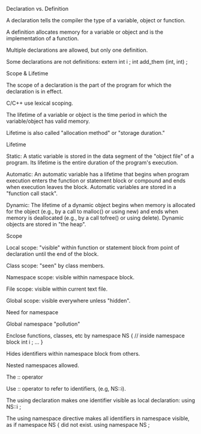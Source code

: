 Declaration vs. Definition





A declaration tells the compiler the type of a variable, object or function.



A definition allocates memory for a variable or object and is the implementation of a function.



Multiple declarations are allowed, but only one definition.



Some declarations are not definitions: extern int i ; int add_them (int, int) ;

Scope & Lifetime





The scope of a declaration is the part of the program for which the declaration is in effect.



C/C++ use lexical scoping.



The lifetime of a variable or object is the time period in which the variable/object has valid memory.



Lifetime is also called "allocation method" or "storage duration."

Lifetime





Static: A static variable is stored in the data segment of the "object file" of a program. Its lifetime is the entire duration of the program's execution.



Automatic: An automatic variable has a lifetime that begins when program execution enters the function or statement block or compound and ends when execution leaves the block. Automatic variables are stored in a "function call stack".



Dynamic: The lifetime of a dynamic object begins when memory is allocated for the object (e.g., by a call to malloc() or using new) and ends when memory is deallocated (e.g., by a call tofree() or using delete). Dynamic objects are stored in "the heap".

Scope





Local scope: "visible" within function or statement block from point of declaration until the end of the block.



Class scope: "seen" by class members.



Namespace scope: visible within namespace block.



File scope: visible within current text file.



Global scope: visible everywhere unless "hidden".

Need for namespace





Global namespace "pollution"



Enclose functions, classes, etc by namespace NS { // inside namespace block int i ; ... } 



Hides identifiers within namespace block from others.



Nested namespaces allowed.

The :: operator



Use :: operator to refer to identifiers, (e.g, NS::i).



The using declaration makes one identifier visible as local declaration: using NS::i ; 



The using namespace directive makes all identifiers in namespace visible, as if namespace NS { did not exist. using namespace NS ;
